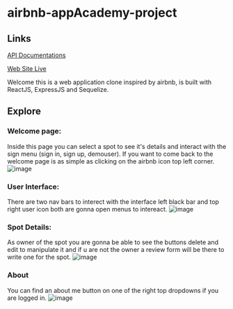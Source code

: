 # airbnb-appAcademy-project

## Links

[API Documentations](https://github.com/alonsoVQZ/airbnb-appAcademy-project/wiki/API-Documentation)

[Web Site Live](https://airbnb-aovz.herokuapp.com/)



Welcome this is a web application clone inspired by airbnb, is built with ReactJS, ExpressJS and Sequelize.

## Explore

### Welcome page:

Inside this page you can select a spot to see it's details and interact with the sign menu (sign in, sign up, demouser).
If you want to come back to the welcome page is as simple as clicking on the airbnb icon top left corner.
![image](https://user-images.githubusercontent.com/94940188/194966282-2a4b67bd-f8ed-43c4-9d56-41df090350d1.png)

### User Interface:

There are two nav bars to interect with the interface left black bar and top right user icon both are gonna open menus to intereact.
![image](https://user-images.githubusercontent.com/94940188/194966565-143780f7-2e65-4833-99da-59d624643df6.png)

### Spot Details:

As owner of the spot you are gonna be able to see the buttons delete and edit to manipulate it and if u are not the owner 
a review form will be there to write one for the spot.
![image](https://user-images.githubusercontent.com/94940188/194967340-416be742-8324-4f02-8327-788cb9c4d57d.png)


### About

You can find an about me button on one of the right top dropdowns if you are logged in.
![image](https://user-images.githubusercontent.com/94940188/194967651-ff89baeb-1fbd-4657-a1a1-efefbf899891.png)







